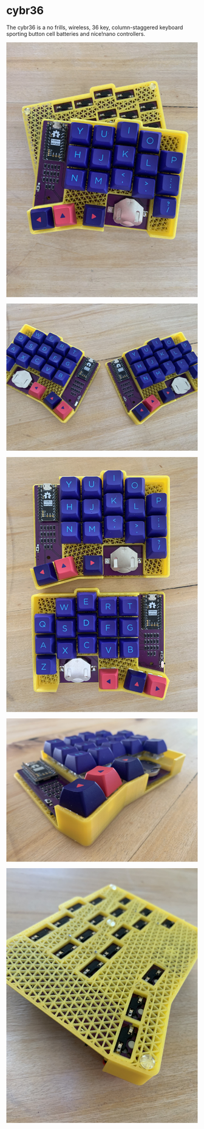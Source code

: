 # cybr36
 The cybr36 is a no frills, wireless, 36 key, column-staggered keyboard sporting button cell batteries and nice!nano controllers.

![alt](images/IMG_1078.jpg)<br>

![alt](images/IMG_1080.jpg)<br>

![alt](images/IMG_1081.jpg)<br>

![alt](images/IMG_1082.jpg)<br>

![alt](images/IMG_1083.jpg)<br>